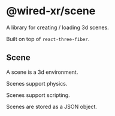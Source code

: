 # @wired-xr/scene

A library for creating / loading 3d scenes.

Built on top of `react-three-fiber`.

## Scene

A scene is a 3d environment.

Scenes support physics.

Scenes support scripting.

Scenes are stored as a JSON object.
